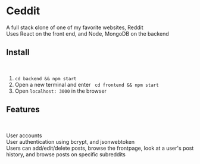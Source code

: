 # Ceddit

A full stack <b>c</b>lone of one of my favorite websites, Reddit <br>
Uses React on the front end, and Node, MongoDB on the backend <br>

<h2>Install</h1>
<br />

1. ``` cd backend && npm start ```
2. Open a new terminal and enter ``` cd frontend && npm start```
3. Open ``` localhost: 3000 ``` in the browser

<h2>Features</h1>
<br />

User accounts <br>
User authentication using bcrypt, and jsonwebtoken <br>
Users can add/edit/delete posts, browse the frontpage, look at a user's post history, and browse posts on specific subreddits 
